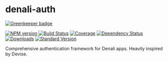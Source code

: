 # denali-auth

[![Greenkeeper badge](https://badges.greenkeeper.io/denali-js/denali-auth.svg)](https://greenkeeper.io/)

[![NPM version][npm-image]][npm-url]
[![Build Status][travis-image]][travis-url]
[![Coverage][coverage-image]][coverage-url]
[![Dependency Status][depstat-image]][depstat-url]
[![Downloads][download-image]][npm-url]
[![Standard Version][sv-image]][sv-url]

Comprehensive authentication framework for Denali apps. Heavily inspired by Devise.


[npm-url]: https://npmjs.org/package/denali-auth
[npm-image]: https://img.shields.io/npm/v/denali-auth.svg?style=flat-square

[travis-url]: https://travis-ci.org/denali-js/denali-auth
[travis-image]: https://img.shields.io/travis/denali-js/denali-auth/master.svg?style=flat-square

[coverage-url]: https://codeclimate.com/github/denali-js/denali-auth
[coverage-image]: https://img.shields.io/codeclimate/coverage/github/denali-js/denali-auth.svg?style=flat-square

[depstat-url]: https://david-dm.org/denali-js/denali-auth
[depstat-image]: https://david-dm.org/denali-js/denali-auth/status.svg?style=flat-square

[download-image]: https://img.shields.io/npm/dm/denali-auth.svg?style=flat-square

[sv-url]: https://github.com/conventional-changelog/standard-version
[sv-image]: https://img.shields.io/badge/release-standard%20version-brightgreen.svg?style=flat-square
